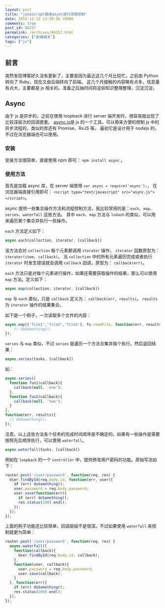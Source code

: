 ```yaml
---
layout: post
title: "javascript使用async进行流程控制"
date: 2015-12-13 13:39:26 +0000
comments: true
post_id: 84157
permalink: /archives/84157.html
categories: ["前端相关"]
tags: ["js"]
---
```


## 前言
突然发现博客好久没有更新了，主要是因为最近这几个月比较忙。之前由 Python 转向了 Ruby，现在又由后端转向了前端。
这几个月接触的内容略有点多，信息量有点大，主要都是 js 相关的。准备之后抽时间将这些知识整理整理，沉淀沉淀。

## Async
由于 js 是异步的，之前在使用 loopback 进行 server 端开发时，很容易就出现了比较深层次的回调嵌套。
[async.js](https://github.com/caolan/async)是 js 的一个工具，可以用来方便的控制 js 中的异步流程的，类似的库还有 Promise、RxJS 等。
最初它是设计用于 nodejs 的，不过在浏览器端也可以使用。

### 安装
安装方法很简单，直接使用 npm 即可： `npm install async` 。

### 使用方法
首先是加载 async 库，在 server 端使用 `var async = require('async');`，
在浏览器端直接引用即可： `<script type="text/javascript" src="async.js"></script>`。

async 提供一些集合操作方法和流程控制方法，我比较常用的是：`each`、`map`、`series`、`waterfall` 这些方法。
其中 `each`、`map` 方法与 `lodash` 的类似，可以用来遍历某个集合并执行一些操作。

`each` 方法定义如下：

```javascript
async.each(collection, iterator, [callback])
```

该方法会对 `collection` 每个元素都调用 `iterator` 操作， `iterator` 函数原型为： `iterator(item, callback)`。
当 `collection` 中的所有元素遍历完成或者执行 `iterator` 时发生错误就会调用 `callback` 回调，原型为： `callback(err)`。

`each` 方法只是对每个元素进行操作，如果还需要获取操作的结果，那么可以使用 `map` 方法。定义如下：

```javascript
async.map(collection, iterator, [callback])
```

`map` 与 `each` 类似，只是 `callback` 定义为： `callback(err, results)`。
`results` 为 `iterator` 操作的结果集合。

如下是一个例子，一次读取多个文件的内容：

```javascript
async.map(['file1','file2','file3'], fs.readFile, function(err, results){
    // doSomething();
});
```

`series` 与 `map` 类似，不过 `series` 是遍历一个方法合集并挨个执行，然后返回结果：

```javascript
async.series(tasks, [callback])
```

如：

```javascript
async.series([
  function fun1(callback){
    callback(null, 'one');
  },
  function fun2(callback){
    callback(null, 'two');
  }
],
function(err, results){
  // doSomething();
});
```

注意，以上这些方法各个任务的完成时间顺序是不确定的。如果有一些操作是需要按照先后顺序执行，可以使用 `waterfall`。

```javascript
async.waterfall(tasks, [callback])
```

例如在 `loopback` 的一个 `controller` 中，提供修改用户密码的功能。原始写法如下：

```javascript
router.post('/user/password', function(req, res) {
  User.findById(req.body.id, function(err, user){
    if (err) doSomething();
    user.password = req.body.password;
    user.save(function(err){
      if (err) doSomething();
      res.status(200).end();
    });
  });
});
```

上面的例子功能还比较简单，回调层级不是很深。不过如果使用 `waterfall` 来控制就更为简单：

```javascript
router.post('/user/password', function(req, res) {
  async.waterfall([
    function(callback){
      User.findById(req.body.id, callback);
    },
    function(user, callback){
      user.password = req.body.password;
      user.save(callback);
    }
  ], function(err){
    if (err) doSomething();
    res.status(200).end();
  });
});
```

